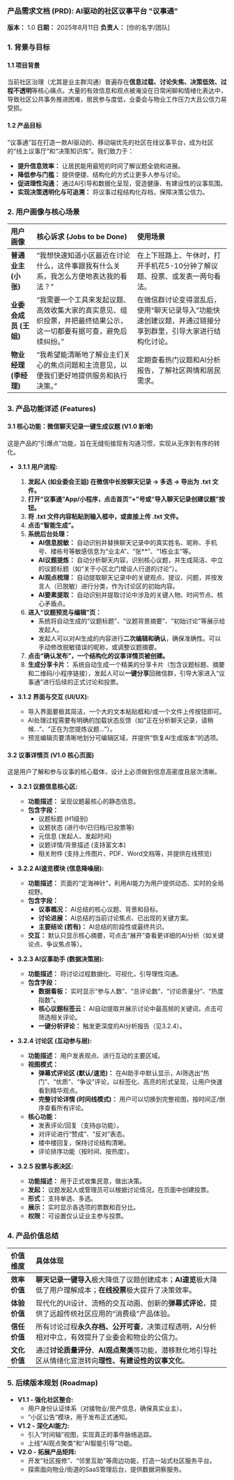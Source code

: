 ### **产品需求文档 (PRD): AI驱动的社区议事平台 "议事通"**

**版本：** 1.0
**日期：** 2025年8月11日
**负责人：** [你的名字/团队]

### 1. 背景与目标

#### 1.1 项目背景
当前社区治理（尤其是业主群沟通）普遍存在**信息过载、讨论失焦、决策低效、过程不透明**等核心痛点。大量的有效信息和观点被淹没在日常闲聊和情绪化表达中，导致社区公共事务推进困难，居民参与度低，业委会与物业工作压力大且公信力易受损。

#### 1.2 产品目标
“议事通”旨在打造一款AI驱动的、移动端优先的社区在线议事平台，成为社区的“线上议事厅”和“决策知识库”。我们致力于：
*   **提升信息效率：** 让居民能用最短的时间了解议题全貌和进展。
*   **降低参与门槛：** 提供便捷、结构化的方式让更多人参与讨论。
*   **促进理性沟通：** 通过AI引导和数据化呈现，营造健康、有建设性的议事氛围。
*   **实现决策透明化与可追溯：** 将议事过程结构化存档，保障决策公信力。

### 2. 用户画像与核心场景

| 用户画像 | 核心诉求 (Jobs to be Done) | 使用场景 |
| :--- | :--- | :--- |
| **普通业主 (小张)** | “我想快速知道小区最近在讨论什么，这件事跟我有什么关系，我怎么方便地表达我的看法？” | 在上下班路上、午休时，打开手机花5-10分钟了解议题、投票、或发表一两句看法。 |
| **业委会成员 (王姐)** | “我需要一个工具来发起议题、高效收集大家的真实意见、组织投票，并把最终结果公示，这一切都要有据可查，避免后续纠纷。” | 在微信群讨论变得混乱后，使用“聊天记录导入”功能快速创建议题，并通过链接分享到群里，引导大家进行结构化讨论。 |
| **物业经理 (李经理)** | “我希望能清晰地了解业主们关心的焦点问题和主流意见，以便我们更好地提供服务和执行决策。” | 定期查看热门议题和AI分析报告，了解社区舆情和居民需求。 |

### 3. 产品功能详述 (Features)

#### 3.1 **核心功能：微信聊天记录一键生成议题 (V1.0 新增)**

这是产品的“引爆点”功能，旨在无缝衔接现有沟通习惯，实现从无序到有序的转化。

*   **3.1.1 用户流程:**
    1.  **发起人 (如业委会王姐) 在微信中长按聊天记录 -> 多选 -> 导出为 .txt 文件。**
    2.  **打开“议事通”App/小程序，点击首页“+”号或“导入聊天记录创建议题”按钮。**
    3.  **将 .txt 文件内容粘贴到输入框中，或直接上传 .txt 文件。**
    4.  **点击“智能生成”。**
    5.  **系统后台处理：**
        *   **AI信息脱敏：** 自动识别并替换聊天记录中的真实姓名、昵称、手机号、楼栋号等敏感信息为“业主A”、“张**”、“1栋业主”等。
        *   **AI议题提炼：** 自动分析聊天内容，识别核心议题，并生成简洁、中立的议题标题（如“关于小区北门增设人行道的讨论”）。
        *   **AI观点梳理：** 自动提取聊天记录中的关键观点、提议、问题，并按发言人（已脱敏）进行分类，作为讨论区的初始内容。
        *   **AI要素提取：** 自动识别并提取讨论中涉及的关键人物、时间节点、核心矛盾点。
    6.  **进入“议题预览与编辑”页：**
        *   系统将自动生成的“议题标题”、“议题背景摘要”、“初始讨论”等展示给发起人。
        *   发起人可以对AI生成的内容进行**二次编辑和确认**，确保准确性。可以手动修改脱敏错误的昵称，或调整议题摘要。
    7.  **点击“确认发布”，一个结构化的议事详情页被创建。**
    8.  **生成分享卡片：** 系统自动生成一个精美的分享卡片（包含议题标题、摘要和二维码/小程序链接），发起人可以**一键分享**回微信群，引导大家进入“议事通”进行后续的正式讨论和投票。

*   **3.1.2 界面与交互 (UI/UX):**
    *   导入界面要极其简洁，一个大的文本粘贴框和/或一个文件上传按钮即可。
    *   AI处理过程需要有明确的加载状态反馈（如“正在分析聊天记录，请稍候...”、“正在为您提炼议题...”）。
    *   预览编辑页要清晰地划分可编辑区域，并提供“恢复AI生成版本”的选项。

#### 3.2 **议事详情页 (V1.0 核心页面)**

这是用户了解和参与议事的核心载体，设计上必须做到信息高密度且层次清晰。

*   **3.2.1 议题信息核心区:**
    *   **功能描述：** 呈现议题最核心的静态信息。
    *   **包含字段：**
        *   议题标题 (H1级别)
        *   议题状态 (进行中/已归档/已投票等)
        *   元信息 (发起人、发起时间)
        *   议题详情/背景描述 (支持富文本)
        *   相关附件 (支持上传图片、PDF、Word文档等，并提供在线预览)

*   **3.2.2 AI速览模块 (信息降噪层):**
    *   **功能描述：** 页面的“定海神针”，利用AI能力为用户提供动态、实时的全局视野。
    *   **包含字段：**
        *   **议事概况：** AI总结的核心议题、背景和目标。
        *   **讨论进展：** AI总结的当前讨论焦点、已出现的关键方案。
        *   **主要结论 (若有)：** AI总结的阶段性或最终共识。
    *   **交互：** 默认只显示核心摘要，可点击“展开”查看更详细的AI分析（如关键论点、争议焦点等）。

*   **3.2.3 AI议事助手 (数据决策层):**
    *   **功能描述：** 将讨论过程数据化、可视化，引导理性沟通。
    *   **包含字段：**
        *   **数据看板：** 实时显示“参与人数”、“总评论数”、“讨论质量分”、“热度指数”。
        *   **核心议题标签云：** AI自动提取并展示讨论中最高频的关键词，点击可筛选相关评论。
        *   **一键分析评论：** 触发更深度的AI分析报告（见3.2.4）。

*   **3.2.4 讨论区 (互动参与层):**
    *   **功能描述：** 用户发表观点、进行互动的主要区域。
    *   **视图模式：**
        *   **弹幕式评论区 (默认/速览)：** 在AI助手中默认显示，AI筛选出“热门”、“优质”、“争议”评论，以标签化、高亮的形式呈现，让用户快速看到精华观点。
        *   **完整讨论详情 (时间线模式)：** 用户可以切换到完整视图，按时间正/倒序查看所有评论。
    *   **核心功能：**
        *   发表评论/回复（支持@功能）。
        *   对评论进行“赞成”、“反对”表态。
        *   楼中楼回复，保持讨论结构清晰。
        *   评论排序功能（按时间、按热度）。

*   **3.2.5 投票与表决区:**
    *   **功能描述：** 用于正式收集民意，做出决策。
    *   **发起：** 议题发起人或管理员可以根据讨论情况，在页面中创建投票。
    *   **形式：** 支持单选、多选。
    *   **展示：** 实时显示各选项的票数和百分比。
    *   **权限：** 可设置仅认证业主参与投票。

### 4. 产品价值总结

| 价值维度 | 具体体现 |
| :--- | :--- |
| **效率价值** | **聊天记录一键导入**极大降低了议题创建成本；**AI速览**极大降低了用户理解成本；**在线投票**极大提升了决策效率。 |
| **体验价值** | 现代化的UI设计、流畅的交互动画、创新的**弹幕式评论**，提供了远超传统社区应用的“消费级”产品体验。 |
| **信任价值** | 所有讨论过程**永久存档、公开可查**，决策过程透明，AI分析相对中立，有效提升了业委会和物业的公信力。 |
| **文化价值** | 通过**讨论质量评分**、**AI观点聚类**等功能，潜移默化地引导社区从情绪化宣泄转向**理性、有建设性的议事文化**。 |

### 5. 后续版本规划 (Roadmap)

*   **V1.1 - 强化社区整合:**
    *   用户身份认证体系（对接物业/房产信息，确保真实业主）。
    *   “小区公告”模块，用于发布正式通知。
*   **V1.2 - 深化AI能力:**
    *   引入“时间轴”视图，实现真正的事件脉络追踪。
    *   上线“AI观点聚类”和“AI智能引导”功能。
*   **V2.0 - 拓展产品矩阵:**
    *   开发“社区报修”、“邻里互助”等周边功能，打造一站式社区服务平台。
    *   探索面向物业/街道的SaaS管理后台，提供数据洞察服务。